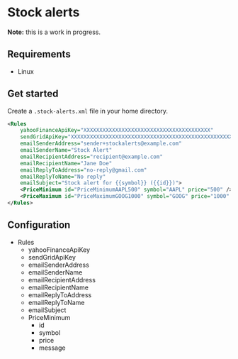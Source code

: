 # Stock alerts

<b>Note:</b> this is a work in progress.

## Requirements

-   Linux

## Get started

Create a `.stock-alerts.xml` file in your home directory.

```xml
<Rules
    yahooFinanceApiKey="XXXXXXXXXXXXXXXXXXXXXXXXXXXXXXXXXXXXXXXX"
    sendGridApiKey="XXXXXXXXXXXXXXXXXXXXXXXXXXXXXXXXXXXXXXXXXXXXXXXXXXXXXXXXXXXXXXXXXXXXX"
    emailSenderAddress="sender+stockalerts@example.com"
    emailSenderName="Stock Alert"
    emailRecipientAddress="recipient@example.com"
    emailRecipientName="Jane Doe"
    emailReplyToAddress="no-reply@gmail.com"
    emailReplyToName="No reply"
    emailSubject="Stock alert for {{symbol}} ({{id}})">
    <PriceMinimum id="PriceMinimumAAPL500" symbol="AAPL" price="500" />
    <PriceMaximum id="PriceMaximumGOOG1000" symbol="GOOG" price="1000" message="Google price has exceeded <b>${{price}}</b>." />
</Rules>
```

## Configuration

-   Rules
    -   yahooFinanceApiKey
    -   sendGridApiKey
    -   emailSenderAddress
    -   emailSenderName
    -   emailRecipientAddress
    -   emailRecipientName
    -   emailReplyToAddress
    -   emailReplyToName
    -   emailSubject
    -   PriceMinimum
        -   id
        -   symbol
        -   price
        -   message
